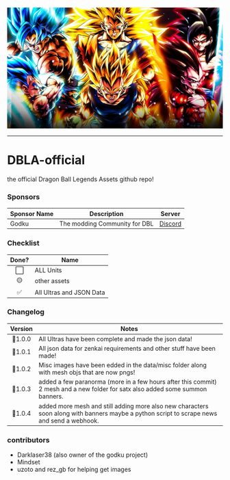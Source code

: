 ![banner](/assets/image.png)

------

# DBLA-official
the official Dragon Ball Legends Assets github repo!

### Sponsors
| Sponsor Name | Description                  | Server                      |
|--------------|------------------------------|-----------------------------|
| Godku        | The modding Community for DBL| [Discord](https://discord.gg/Qpfx8UHjxt)|

### Checklist

Done? | Name
:---:| ---
⬜️| ALL Units
🟡| other assets
✅| All Ultras and JSON Data

### Changelog

Version | Notes
:---:| ---
📌1.0.0| All Ultras have been complete and made the json data!
📌1.0.1| All json data for zenkai requirements and other stuff have been made!
📌1.0.2| Misc images have been edded in the data/misc folder along with mesh objs that are now pngs!
📌1.0.3| added a few paranorma (more in a few hours after this commit) 2 mesh and a new folder for satx also added some summon banners.
📌1.0.4| added more mesh and still adding more also new characters soon along with banners maybe a python script to scrape news and send a webhook.



### contributors

- Darklaser38 (also owner of the godku project)
- Mindset
- uzoto and rez_gb for helping get images
